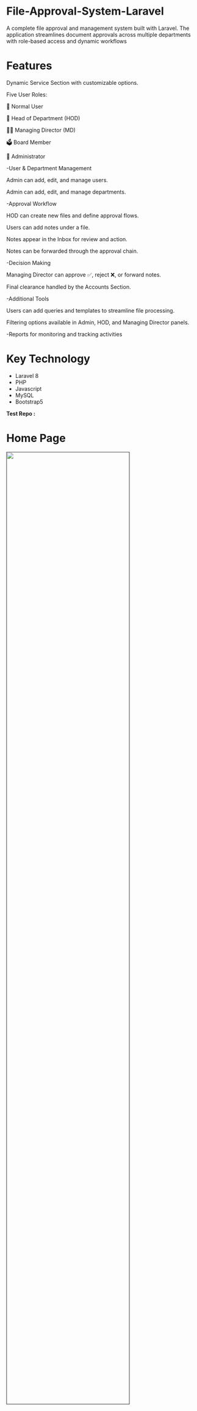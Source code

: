 # File-Approval-System-Laravel
A complete file approval and management system built with Laravel.
The application streamlines document approvals across multiple departments with role-based access and dynamic workflows

# Features 
Dynamic Service Section with customizable options.

Five User Roles:

👤 Normal User

🏢 Head of Department (HOD)

👨‍💼 Managing Director (MD)

🗳️ Board Member

🔑 Administrator

-User & Department Management

Admin can add, edit, and manage users.

Admin can add, edit, and manage departments.

-Approval Workflow

HOD can create new files and define approval flows.

Users can add notes under a file.

Notes appear in the Inbox for review and action.

Notes can be forwarded through the approval chain.

-Decision Making

Managing Director can approve ✅, reject ❌, or forward notes.

Final clearance handled by the Accounts Section.

-Additional Tools

Users can add queries and templates to streamline file processing.

Filtering options available in Admin, HOD, and Managing Director panels.

-Reports for monitoring and tracking activities

###
# Key Technology
- Laravel 8
- PHP
- Javascript
- MySQL
- Bootstrap5


**Test Repo :**
# Home Page
<a  href="">
  <img  width="80%"  height="80%"  src="https://i.ibb.co/37JZRkC/Untitled-1.jpg"/>
</a>

# Dashboard
<a  href="">
  <img  width="80%"  height="80%"  src="https://i.ibb.co/LtqJbTV/dashboard-panel.png"/>
</a>

# New User Creation
<a  href="">
  <img  width="70%"  height="70%"  src="https://i.ibb.co/bQTWj4q/user-creation.png"/>
</a>

# Department Creation
<a  href="">
  <img  width="50%"  height="50%"  src="https://i.ibb.co/4SMgYB5/add-dept.png"/>
</a>

# File Creation
<a  href="">
  <img  width="50%"  height="50%"  src="https://i.ibb.co/SfRxv5m/add-new-file.png"/>
</a>

# Note Creation
<a  href="">
  <img  width="50%"  height="50%"  src="https://i.ibb.co/XVPDpNt/add-new-note.png"/>
</a>

# Inbox
<a  href="">
  <img  width="80%"  height="80%"  src="https://i.ibb.co/7GhHzM6/inbox.png"/>
</a>

# Outbox
<a  href="">
  <img  width="80%"  height="80%"  src="https://i.ibb.co/VYTTx8V/outbox.png"/>
</a>

# View Note Details Information
<a  href="">
  <img  width="80%"  height="80%"  src="https://i.ibb.co/41dsP4j/MD-PANEL.png"/>
</a>

# Note List Filtering
<a  href="">
  <img  width="80%"  height="80%"  src="https://i.ibb.co/r4Gf5n3/note-list-filtering.png"/>
</a>
